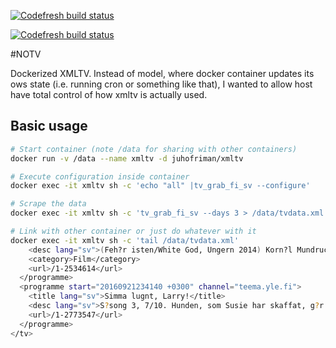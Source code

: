 [![Codefresh build status]( https://g.codefresh.io/api/badges/build?repoOwner=wallashop&repoName=xmltv-docker&branch=master&pipelineName=xmltv-docker&accountName=wallashop_github&type=cf-1)]( https://g.codefresh.io/repositories/wallashop/xmltv-docker/builds?filter=trigger:build;branch:master;service:58a8cfa87583f50100760a65~xmltv-docker)

<a href="https://g.codefresh.io/api/badges/build?repoOwner=srz-zumix&repoName=iutest&branch=master&pipelineName=iutest&accountName=srz-zumix&type=cf-1">
<img alt="Codefresh build status" src="https://g.codefresh.io/repositories/srz-zumix/iutest/builds?filter=trigger:build;branch:master;service:58a933be9d1bd40100495882~iutest">
</a>

#NOTV

Dockerized XMLTV. Instead of model, where docker container updates its ows state (i.e. running cron or something like that), I wanted to allow host have total control of how xmltv is actually used.

## Basic usage

```bash
# Start container (note /data for sharing with other containers)
docker run -v /data --name xmltv -d juhofriman/xmltv

# Execute configuration inside container
docker exec -it xmltv sh -c 'echo "all" |tv_grab_fi_sv --configure'

# Scrape the data
docker exec -it xmltv sh -c 'tv_grab_fi_sv --days 3 > /data/tvdata.xml'

# Link with other container or just do whatever with it
docker exec -it xmltv sh -c 'tail /data/tvdata.xml'
    <desc lang="sv">(Feh?r isten/White God, Ungern 2014) Korn?l Mundrucz?s drama om en v?rld d?r m?nniskor ?verger sina hundar. Unga Lilis hund Hagen kastas ut p? gatan, och Hagen kommer att leda hundarnas revolt. S: Zs?fia Psotta. HD</desc>
    <category>Film</category>
    <url>/1-2534614</url>
  </programme>
  <programme start="20160921234140 +0300" channel="teema.yle.fi">
    <title lang="sv">Simma lugnt, Larry!</title>
    <desc lang="sv">S?song 3, 7/10. Hunden, som Susie har skaffat, g?r att allergin tvingar Jeff att fly till ett hotell. Samtidigt vill familjen Braudy ha en hund och Larry f?rs?ker hitta en l?sning som ?r bra f?r alla parter. bildformat 4:3</desc>
    <url>/1-2773547</url>
  </programme>
</tv>
```
